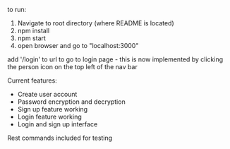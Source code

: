 to run:
1. Navigate to root directory (where README is located)
2. npm install
3. npm start
4. open browser and go to "localhost:3000"

add '/login' to url to go to login page - this is now implemented by clicking the person icon on the top left of the nav bar

Current features:
- Create user account
- Password encryption and decryption
- Sign up feature working 
- Login feature working
- Login and sign up interface

Rest commands included for testing
